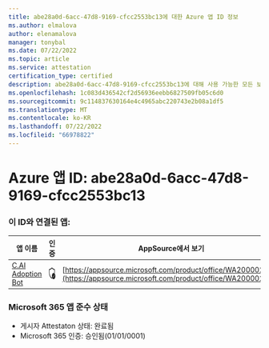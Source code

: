 ```yaml
---
title: abe28a0d-6acc-47d8-9169-cfcc2553bc13에 대한 Azure 앱 ID 정보
ms.author: elmalova
author: elenamalova
manager: tonybal
ms.date: 07/22/2022
ms.topic: article
ms.service: attestation
certification_type: certified
description: abe28a0d-6acc-47d8-9169-cfcc2553bc13에 대해 사용 가능한 모든 보안 및 규정 준수 정보입니다.
ms.openlocfilehash: 1c083d436542cf2d56936eebb6827509fb05c6d0
ms.sourcegitcommit: 9c114837630164e4c4965abc220743e2b08a1df5
ms.translationtype: MT
ms.contentlocale: ko-KR
ms.lasthandoff: 07/22/2022
ms.locfileid: "66978822"
---
```

# <a name="azure-app-id-abe28a0d-6acc-47d8-9169-cfcc2553bc13"></a>Azure 앱 ID: abe28a0d-6acc-47d8-9169-cfcc2553bc13


### <a name="apps-associated-with-this-id"></a>이 ID와 연결된 앱:
| **앱 이름** | **인증** | **AppSource에서 보기** |
|--------------|---------------|-----------------------|
| [C.AI Adoption Bot](../forward/WA200002633.md) | <img alt="Certified application badge" src="../media/certified-badge.png" height="25" width="25" /> | [https://appsource.microsoft.com/product/office/WA200002633](https://appsource.microsoft.com/product/office/WA200002633) |

### <a name="microsoft-365-app-compliance-status"></a>Microsoft 365 앱 준수 상태
- 게시자 Attestaton 상태: 완료됨
- Microsoft 365 인증: 승인됨(01/01/0001)
